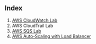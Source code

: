 ## Index

1. [AWS CloudWatch Lab](/docs/Lab%201%20CloudWatch%20+%20SNS/README.md)
2. AWS CloudTrail Lab
3. [AWS SQS Lab](/docs/Lab%203%20SQS/README.md)
4. [AWS Auto-Scaling with Load Balancer](/docs/Lab%204%20Auto-Scaling%20with%20Load%20Balancer/README.md)